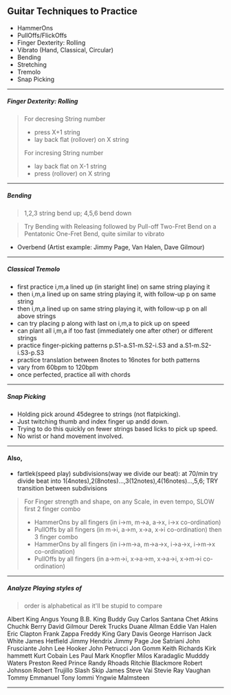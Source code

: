 ## Guitar Techniques to Practice

* HammerOns
* PullOffs/FlickOffs
* Finger Dexterity: Rolling
* Vibrato (Hand, Classical, Circular)
* Bending
* Stretching
* Tremolo
* Snap Picking

---

##### Finger Dexterity: Rolling

> For decresing String number
>  * press X+1 string
>  * lay back flat (rollover) on X string
>
> For incresing String number
>  * lay back flat on X-1 string
>  * press (rollover) on X string

---

##### Bending

> 1,2,3 string bend up; 4,5,6 bend down
 
> Try Bending with Releasing followed by Pull-off
> Two-Fret Bend on a Pentatonic
> One-Fret Bend, quite similar to vibrato

* Overbend (Artist example: Jimmy Page, Van Halen, Dave Gilmour)

---

##### Classical Tremolo

* first practice i,m,a lined up (in staright line) on same string playing it
* then i,m,a lined up on same string playing it, with follow-up p on same string
* then i,m,a lined up on same string playing it, with follow-up p on all above strings
* can try placing p along with last on i,m,a to pick up on speed
* can plant all i,m,a if too fast (immediately one after other) or different strings
* practice finger-picking patterns p.S1-a.S1-m.S2-i.S3 and a.S1-m.S2-i.S3-p.S3
* practice translation between 8notes to 16notes for both patterns
* vary from 60bpm to 120bpm
* once perfected, practice all with chords

---

##### Snap Picking

* Holding pick around 45degree to strings (not flatpicking).
* Just twitching thumb and index finger up andd down.
* Trying to do this quickly on fewer strings based licks to pick up speed.
* No wrist or hand movement involved.

---

#### Also,

* fartlek(speed play) subdivisions(way we divide our beat): at 70/min try divide beat into 1(4notes),2(8notes)...,3(12notes),4(16notes)...,5,6; TRY transition between subdivisions

> For Finger strength and shape, on any Scale, in even tempo, SLOW
> first 2 finger combo
>  * HammerOns by all fingers (in i->m, m->a, a->x, i->x co-ordination)
>  * PullOffs by all fingers (in m->i, a->m, x->a, x->i co-ordination)
> then 3 finger combo
>  * HammerOns by all fingers (in i->m->a, m->a->x, i->a->x, i->m->x co-ordination)
>  * PullOffs by all fingers (in a->m->i, x->a->m, x->a->i, x->m->i co-ordination)

---

##### Analyze Playing styles of
> order is alphabetical as it'll be stupid to compare

Albert King
Angus Young
B.B. King
Buddy Guy
Carlos Santana
Chet Atkins
Chuchk Berry
David Gilmour
Derek Trucks
Duane Allman
Eddie Van Halen
Eric Clapton
Frank Zappa
Freddy King
Gary Davis
George Harrison
Jack White
James Hetfield
Jimmy Hendrix
Jimmy Page
Joe Satriani
John Frusciante
John Lee Hooker
John Petrucci
Jon Gomm
Keith Richards
Kirk hammett
Kurt Cobain
Les Paul
Mark Knopfler
Milos Karadaglic
Mudddy Waters
Preston Reed
Prince
Randy Rhoads
Ritchie Blackmore
Robert Johnson
Robert Trujillo
Slash
Skip James
Steve Vai
Stevie Ray Vaughan
Tommy Emmanuel
Tony Iommi
Yngwie Malmsteen

---

